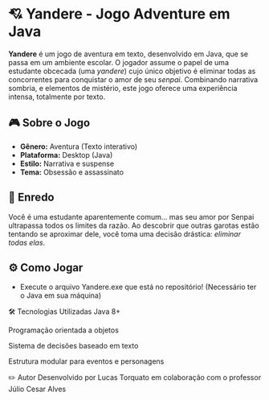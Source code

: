 # 💘 Yandere - Jogo Adventure em Java

**Yandere** é um jogo de aventura em texto, desenvolvido em Java, que se passa em um ambiente escolar. 
O jogador assume o papel de uma estudante obcecada (uma *yandere*) cujo único objetivo é eliminar todas as concorrentes para conquistar o amor de seu *senpai*. 
Combinando narrativa sombria, e elementos de mistério, este jogo oferece uma experiência intensa, totalmente por texto.

## 🎮 Sobre o Jogo

- **Gênero:** Aventura (Texto interativo)
- **Plataforma:** Desktop (Java)
- **Estilo:** Narrativa e suspense
- **Tema:** Obsessão e assassinato

## 🧠 Enredo

Você é uma estudante aparentemente comum... mas seu amor por Senpai ultrapassa todos os limites da razão.
Ao descobrir que outras garotas estão tentando se aproximar dele, você toma uma decisão drástica: *eliminar todas elas*.

## ⚙️ Como Jogar

- Execute o arquivo Yandere.exe que está no repositório! (Necessário ter o Java em sua máquina)

🛠️ Tecnologias Utilizadas
Java 8+

Programação orientada a objetos

Sistema de decisões baseado em texto

Estrutura modular para eventos e personagens

✏️ Autor
Desenvolvido por Lucas Torquato em colaboração com o professor Júlio Cesar Alves
